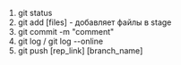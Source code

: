 1. git status
2. git add [files] - добавляет файлы в stage
3. git commit -m "comment"
4. git log / git log --online
5. git push [rep_link] [branch_name]